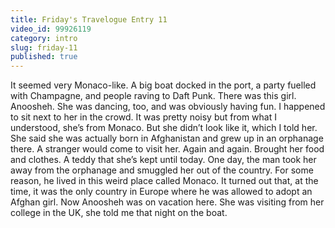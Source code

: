 ```yaml
---
title: Friday's Travelogue Entry 11
video_id: 99926119
category: intro
slug: friday-11
published: true
---
```


It seemed very Monaco-like. A big boat docked in the port, a party fuelled with Champagne, and people raving to Daft Punk. There was this girl. Anoosheh. She was dancing, too, and was obviously having fun. I happened to sit next to her in the crowd. It was pretty noisy but from what I understood, she’s from Monaco. But she didn’t look like it, which I told her. She said she was actually born in Afghanistan and grew up in an orphanage there. A stranger would come to visit her. Again and again. Brought her food and clothes. A teddy that she’s kept until today. One day, the man took her away from the orphanage and smuggled her out of the country. For some reason, he lived in this weird place called Monaco. It turned out that, at the time, it was the only country in Europe where he was allowed to adopt an Afghan girl. Now Anoosheh was on vacation here. She was visiting from her college in the UK, she told me that night on the boat.  
